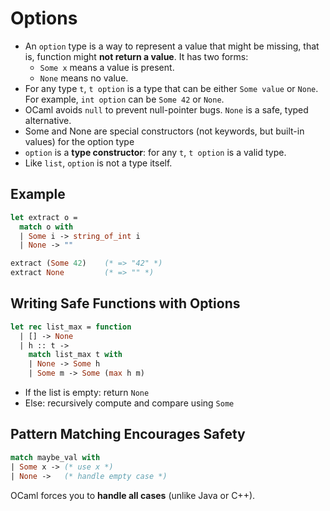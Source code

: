 # Options

- An `option` type is a way to represent a value that might be missing, that is, function might **not return a value**. It has two forms:
  - `Some x` means a value is present.
  - `None` means no value.
- For any type `t`, `t option` is a type that can be either `Some value` or `None`. For example, `int option` can be `Some 42` or `None`.
-  OCaml avoids `null` to prevent null-pointer bugs. `None` is a safe, typed alternative.
- Some and None are special constructors (not keywords, but built-in values) for the option type
- `option` is a **type constructor**: for any `t`, `t option` is a valid type.
- Like `list`, `option` is not a type itself.

## Example
```ocaml
let extract o =
  match o with
  | Some i -> string_of_int i
  | None -> ""

extract (Some 42)    (* => "42" *)
extract None         (* => "" *)
```

## Writing Safe Functions with Options
```ocaml
let rec list_max = function
  | [] -> None
  | h :: t ->
    match list_max t with
    | None -> Some h
    | Some m -> Some (max h m)
```
- If the list is empty: return `None`
- Else: recursively compute and compare using `Some`

## Pattern Matching Encourages Safety

```ocaml
match maybe_val with
| Some x -> (* use x *)
| None ->   (* handle empty case *)
```

OCaml forces you to **handle all cases** (unlike Java or C++).


